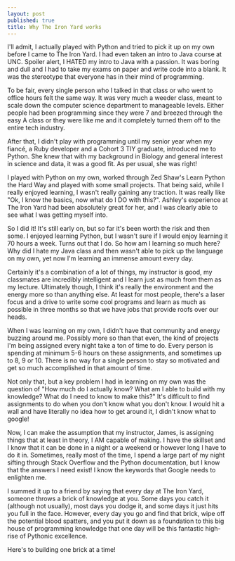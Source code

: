 ```yaml
---
layout: post
published: true
title: Why The Iron Yard works
---
```

I'll admit, I actually played with Python and tried to pick it up on my own before
I came to The Iron Yard. I had even taken an intro to Java course at UNC. Spoiler
alert, I HATED my intro to Java with a passion. It was boring and dull and I had
to take my exams on paper and write code into a blank. It was the stereotype that
everyone has in their mind of programming.

To be fair, every single person who I talked in that class or who went to office
hours felt the same way. It was very much a weeder class, meant to scale down the
computer science department to manageable levels. Either people had been programming
since they were 7 and breezed through the easy A class or they were like me and it
completely turned them off to the entire tech industry.

After that, I didn't play with programming until my senior year when my fiancé, a
Ruby developer and a Cohort 3 TIY graduate, introduced me to Python. She knew that
with my background in Biology and general interest in science and data, it was a
good fit. As per usual, she was right!

I played with Python on my own, worked through Zed Shaw's Learn Python the Hard
Way and played with some small projects. That being said, while I really enjoyed
learning, I wasn't really gaining any traction. It was really like "Ok, I know
the basics, now what do I DO with this?". Ashley's experience at The Iron Yard
had been absolutely great for her, and I was clearly able to see what I was getting
myself into.

So I did it! It's still early on, but so far it's been worth the risk and then some.
I enjoyed learning Python, but I wasn't sure if I would enjoy learning it 70 hours
a week. Turns out that I do. So how am I learning so much here? Why did I hate
my Java class and then wasn't able to pick up the language on my own, yet now
I'm learning an immense amount every day.

Certainly it's a combination of a lot of things, my instructor is good, my classmates are incredibly intelligent and I learn just as much from them as my lecture.
Ultimately though, I think it's really the environment and the energy more so than
anything else. At least for most people, there's a laser focus and a drive to write
some cool programs and learn as much as possible in three months so that we have
jobs that provide roofs over our heads.

When I was learning on my own, I didn't have that community and energy buzzing
around me. Possibly more so than that even, the kind of projects I'm being assigned
every night take a ton of time to do. Every person is spending at minimum 5-6 hours
on these assignments, and sometimes up to 8, 9 or 10. There is no way for a single
person to stay so motivated and get so much accomplished in that amount of time.

Not only that, but a key problem I had in learning on my own was the question of
"How much do I actually know? What am I able to build with my knowledge? What do
I need to know to make this?" It's difficult to find assignments to do when you
don't know what you don't know. I would hit a wall and have literally no idea
how to get around it, I didn't know what to google!

Now, I can make the assumption that my instructor, James, is assigning things that
at least in theory, I AM capable of making. I have the skillset and I know that it
can be done in a night or a weekend or however long I have to do it in. Sometimes,
really most of the time, I spend a large part of my night sifting through Stack
Overflow and the Python documentation, but I know that the answers I need exist!
I know the keywords that Google needs to enlighten me.

I summed it up to a friend by saying that every day at The Iron Yard, someone
throws a brick of knowledge at you. Some days you catch it (although not usually),
most days you dodge it, and some days it just hits you full in the face. However,
every day you go and find that brick, wipe off the potential blood spatters, and
you put it down as a foundation to this big house of programming knowledge that
one day will be this fantastic high-rise of Pythonic excellence.

Here's to building one brick at a time!
